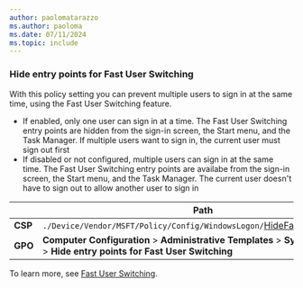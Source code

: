 ```yaml
---
author: paolomatarazzo
ms.author: paoloma
ms.date: 07/11/2024
ms.topic: include
---
```


### Hide entry points for Fast User Switching

With this policy setting you can prevent multiple users to sign in at the same time, using the Fast User Switching feature.

- If enabled, only one user can sign in at a time. The Fast User Switching entry points are hidden from the sign-in screen, the Start menu, and the Task Manager. If multiple users want to sign in, the current user must sign out first
- If disabled or not configured, multiple users can sign in at the same time. The Fast User Switching entry points are availabe from the sign-in screen, the Start menu, and the Task Manager. The current user doesn't have to sign out to allow another user to sign in

|  | Path |
|--|--|
| **CSP** | `./Device/Vendor/MSFT/Policy/Config/WindowsLogon/`[HideFastUserSwitching](/windows/client-management/mdm/policy-csp-windowslogon#hidefastuserswitching) |
| **GPO** | **Computer Configuration** > **Administrative Templates** > **System** > **Logon** > **Hide entry points for Fast User Switching** |

To learn more, see [Fast User Switching](/windows/win32/shell/fast-user-switching).
